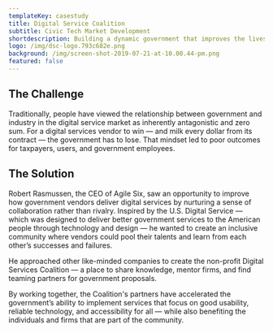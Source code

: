 ```yaml
---
templateKey: casestudy
title: Digital Service Coalition
subtitle: Civic Tech Market Development
shortdescription: Building a dynamic government that improves the lives of everyday people.
logo: /img/dsc-logo.793c682e.png
background: /img/screen-shot-2019-07-21-at-10.00.44-pm.png
featured: false
---
```

## The Challenge

Traditionally, people have viewed the relationship between government and industry in the digital service market as inherently antagonistic and zero sum. For a digital services vendor to win — and milk every dollar from its contract — the government  has to lose. That mindset led to poor outcomes for taxpayers, users, and government employees. 

## The Solution

Robert Rasmussen, the CEO of Agile Six, saw an opportunity to improve how government vendors deliver digital services by nurturing a sense of collaboration rather than rivalry. Inspired by the U.S. Digital Service — which was designed to deliver better government services to the American people through technology and design — he wanted to create an inclusive community where vendors could pool their talents and learn from each other’s successes and failures.

He approached other like-minded companies to create the non-profit Digital Services Coalition — a place to share knowledge, mentor firms, and find teaming partners for government proposals. 

By working together, the Coalition's partners have accelerated the government’s ability to implement services that focus on good usability, reliable technology, and accessibility for all — while also benefiting the individuals and firms that are part of the community.
